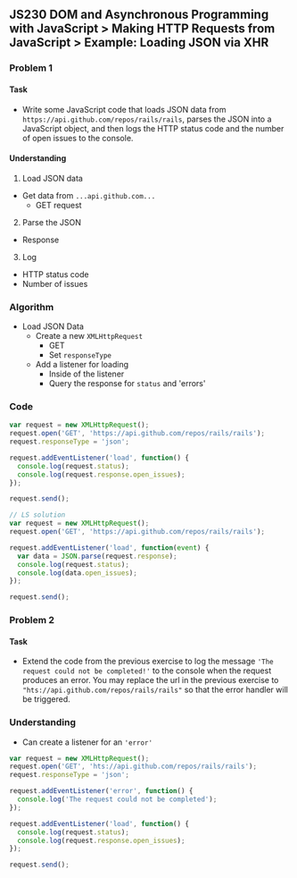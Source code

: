 ## JS230 DOM and Asynchronous Programming with JavaScript > Making HTTP Requests from JavaScript > Example: Loading JSON via XHR

### Problem 1
#### Task
- Write some JavaScript code that loads JSON data from `https://api.github.com/repos/rails/rails`, parses the JSON into a JavaScript object, and then logs the HTTP status code and the number of open issues to the console.

#### Understanding
1. Load JSON data
  + Get data from `...api.github.com...`
    * GET request
2. Parse the JSON
  + Response
3. Log
  + HTTP status code
  + Number of issues

### Algorithm
- Load JSON Data
  + Create a new `XMLHttpRequest`
    * GET
    * Set `responseType`
  + Add a listener for loading
    * Inside of the listener
    * Query the response for `status` and 'errors'

### Code
```js
var request = new XMLHttpRequest();
request.open('GET', 'https://api.github.com/repos/rails/rails');
request.responseType = 'json';

request.addEventListener('load', function() {
  console.log(request.status);
  console.log(request.response.open_issues);
});

request.send();
```
```js
// LS solution
var request = new XMLHttpRequest();
request.open('GET', 'https://api.github.com/repos/rails/rails');

request.addEventListener('load', function(event) {
  var data = JSON.parse(request.response);
  console.log(request.status);
  console.log(data.open_issues);
});

request.send();
```

### Problem 2
#### Task
- Extend the code from the previous exercise to log the message `'The request could not be completed!'` to the console when the request produces an error. You may replace the url in the previous exercise to `"hts://api.github.com/repos/rails/rails"` so that the error handler will be triggered.

### Understanding
- Can create a listener for an `'error'`
```js
var request = new XMLHttpRequest();
request.open('GET', 'hts://api.github.com/repos/rails/rails');
request.responseType = 'json';

request.addEventListener('error', function() {
  console.log('The request could not be completed');
});

request.addEventListener('load', function() {
  console.log(request.status);
  console.log(request.response.open_issues);
});

request.send();
```
